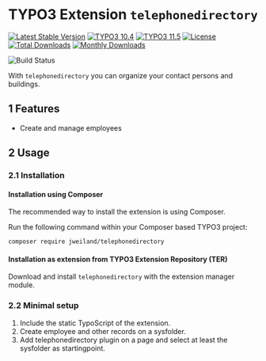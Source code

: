# TYPO3 Extension `telephonedirectory`

[![Latest Stable Version](https://poser.pugx.org/jweiland/telephonedirectory/v/stable.svg)](https://packagist.org/packages/jweiland/telephonedirectory)
[![TYPO3 10.4](https://img.shields.io/badge/TYPO3-10.4-green.svg)](https://get.typo3.org/version/10)
[![TYPO3 11.5](https://img.shields.io/badge/TYPO3-11.5-green.svg)](https://get.typo3.org/version/11)
[![License](http://poser.pugx.org/jweiland/telephonedirectory/license)](https://packagist.org/packages/jweiland/telephonedirectory)
[![Total Downloads](https://poser.pugx.org/jweiland/telephonedirectory/downloads.svg)](https://packagist.org/packages/jweiland/telephonedirectory)
[![Monthly Downloads](https://poser.pugx.org/jweiland/telephonedirectory/d/monthly)](https://packagist.org/packages/jweiland/telephonedirectory)

![Build Status](https://github.com/jweiland-net/telephonedirectory/actions/workflows/ci.yml/badge.svg)

With `telephonedirectory` you can organize your contact persons and buildings.

## 1 Features

* Create and manage employees

## 2 Usage

### 2.1 Installation

#### Installation using Composer

The recommended way to install the extension is using Composer.

Run the following command within your Composer based TYPO3 project:

```
composer require jweiland/telephonedirectory
```

#### Installation as extension from TYPO3 Extension Repository (TER)

Download and install `telephonedirectory` with the extension manager module.

### 2.2 Minimal setup

1) Include the static TypoScript of the extension.
2) Create employee and other records on a sysfolder.
3) Add telephonedirectory plugin on a page and select at least the sysfolder as startingpoint.
